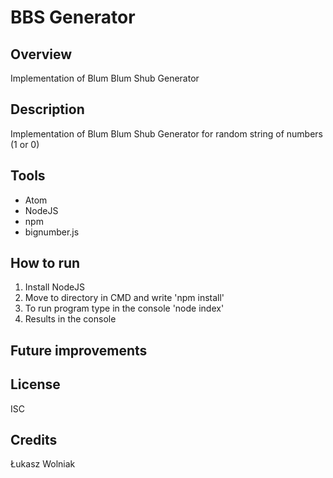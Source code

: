 # BBS Generator

## Overview 
Implementation of Blum Blum Shub Generator

## Description
Implementation of Blum Blum Shub Generator for random string of numbers (1 or 0)

## Tools 
- Atom
- NodeJS
- npm
- bignumber.js

## How to run
1. Install NodeJS
2. Move to directory in CMD and write 'npm install'
3. To run program type in the console 'node index'
4. Results in the console

## Future improvements

## License 
ISC

## Credits
Łukasz Wolniak
